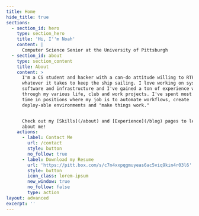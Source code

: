 ```yaml
---
title: Home
hide_title: true
sections:
  - section_id: hero
    type: section_hero
    title: 'Hi, I''m Noah'
    content: |
      Computer Science Senior at the University of Pittsburgh
  - section_id: about
    type: section_content
    title: About
    content: >
      I'm a CS student and hacker with a can-do attitude willing to RTFM and do
      whatever it takes to keep the ship sailing. I love working on systems
      software and infrastructure and I've gained a ton of experience with Linux
      through my various life, club and work projects. I've spent most of my
      time in positions where my job is to automate workflows, create
      deploy-able environments and "make things work."


      Check out my [Skills](/about) and [Experience](/blog) pages to learn more
      about me!
    actions:
      - label: Contact Me
        url: /contact
        style: button
        no_follow: true
      - label: Download my Resume
        url: 'https://pitt.box.com/s/c7n4xxpqgmuyeas6ac5viq9kin4r03l6'
        style: button
        icon_class: lorem-ipsum
        new_window: true
        no_follow: false
        type: action
layout: advanced
excerpt: ''
---
```

